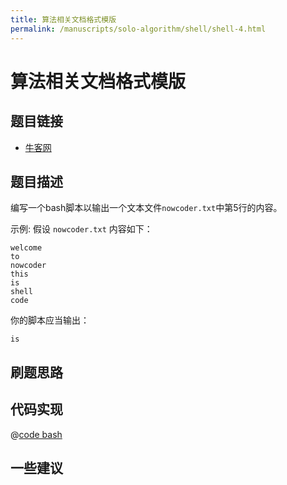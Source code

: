 ```yaml
---
title: 算法相关文档格式模版
permalink: /manuscripts/solo-algorithm/shell/shell-4.html
---
```

# 算法相关文档格式模版

## 题目链接

- [牛客网](https://www.nowcoder.com/share/jump/8484115461699866812329)

## 题目描述

编写一个bash脚本以输出一个文本文件`nowcoder.txt`中第5行的内容。

示例:
假设 `nowcoder.txt` 内容如下：

```text
welcome
to
nowcoder
this
is
shell
code
```

你的脚本应当输出：

```text
is
```

## 刷题思路

## 代码实现

@[code bash](@algorithm/shell/shell-4.sh)

## 一些建议
